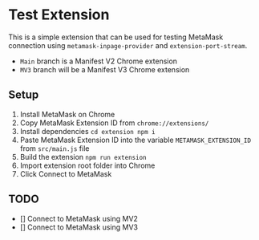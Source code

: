 # Test Extension
This is a simple extension that can be used for testing MetaMask connection using `metamask-inpage-provider` and `extension-port-stream`.
- `Main` branch is a Manifest V2 Chrome extension
- `MV3` branch will be a Manifest V3 Chrome extension

## Setup
1. Install MetaMask on Chrome
2. Copy MetaMask Extension ID from `chrome://extensions/`
3. Install dependencies `cd extension npm i`
4. Paste MetaMask Extension ID into the variable `METAMASK_EXTENSION_ID` from `src/main.js` file
5. Build the extension `npm run extension`
6. Import extension root folder into Chrome
7. Click Connect to MetaMask

## TODO
- [] Connect to MetaMask using MV2
- [] Connect to MetaMask using MV3